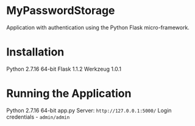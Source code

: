# MyPasswordStorage

Application with authentication using the Python Flask micro-framework.

# Installation

Python 2.7.16 64-bit
Flask 1.1.2
Werkzeug 1.0.1

# Running the Application

Python 2.7.16 64-bit
app.py
Server: `http://127.0.0.1:5000/`
Login credentials - `admin/admin`

